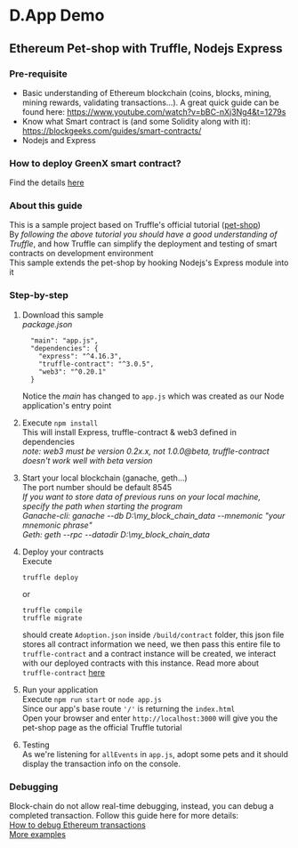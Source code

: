 # D.App Demo
## Ethereum Pet-shop with Truffle, Nodejs Express

### Pre-requisite
- Basic understanding of Ethereum blockchain (coins, blocks, mining, mining rewards, validating transactions...). A great quick guide can be found here: https://www.youtube.com/watch?v=bBC-nXj3Ng4&t=1279s
- Know what Smart contract is (and some Solidity along with it): https://blockgeeks.com/guides/smart-contracts/
- Nodejs and Express

### How to deploy GreenX smart contract?
Find the details [here](https://drive.google.com/file/d/1QwUv_6HWj6bVzK6i2P2e3lP9DlsSkybR/view?usp=sharing)

### About this guide
This is a sample project based on Truffle's official tutorial ([pet-shop](http://truffleframework.com/tutorials/pet-shop))  
By *following the above tutorial you should have a good understanding of Truffle*, and how Truffle can simplify the deployment and testing of smart contracts on development environment  
This sample extends the pet-shop by hooking Nodejs's Express module into it

### Step-by-step
1. Download this sample  
   _package.json_
   ```
     "main": "app.js",
     "dependencies": {
       "express": "^4.16.3",
       "truffle-contract": "^3.0.5",
       "web3": "^0.20.1"
     }
   ```  
   Notice the _main_ has changed to `app.js` which was created as our Node application's entry point

2. Execute `npm install`  
This will install Express, truffle-contract & web3 defined in dependencies   
_*note: web3 must be version 0.2x.x, not 1.0.0@beta, truffle-contract doesn't work well with beta version*_

3. Start your local blockchain (ganache, geth...)  
The port number should be default 8545  
_If you want to store data of previous runs on your local machine, specify the path when starting the program_  
_Ganache-cli: ganache --db D:\my_block_chain_data --mnemonic "your mnemonic phrase"_  
_Geth: geth --rpc --datadir D:\my_block_chain_data_  

4. Deploy your contracts  
    Execute   
    ```
    truffle deploy
    ```  
    or   
    ```
    truffle compile
    truffle migrate
    ```  
    should create `Adoption.json` inside `/build/contract` folder, this json file stores all contract information we need, we then pass this entire file to `truffle-contract` and a contract instance will be created, we interact with our deployed contracts with this instance.
    Read more about `truffle-contract` [here](https://github.com/trufflesuite/truffle-contract)

5. Run your application  
Execute `npm run start` or `node app.js`   
Since our app's base route `'/'` is returning the `index.html`  
Open your browser and enter `http://localhost:3000` will give you the pet-shop page as the official Truffle tutorial

6. Testing  
As we're listening for `allEvents` in `app.js`, adopt some pets and it should display the transaction info on the console.

### Debugging
Block-chain do not allow real-time debugging, instead, you can debug a completed transaction. Follow this guide here for more details:  
[How to debug Ethereum transactions](http://truffleframework.com/docs/getting_started/debugging)  
[More examples](http://truffleframework.com/tutorials/debugging-a-smart-contract#debugging-errors)




